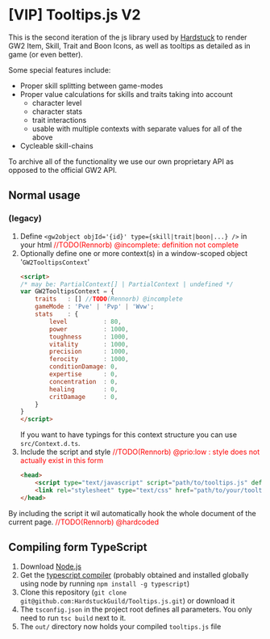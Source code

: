 # [VIP] Tooltips.js V2

This is the second iteration of the js library used by [Hardstuck](https://hardstuck.gg) to render GW2 Item, Skill, Trait and Boon Icons, as well as tooltips as detailed as in game (or even better). 

Some special features include:
- Proper skill splitting between game-modes
- Proper value calculations for skills and traits taking into account
	- character level
	- character stats
	- trait interactions
	- usable with multiple contexts with separate values for all of the above
- Cycleable skill-chains

To archive all of the functionality we use our own proprietary API as opposed to the official GW2 API.

## Normal usage

### (legacy)
1. Define `<gw2object objId='{id}' type={skill|trait|boon|...} />` in your html 
	<span style="color: red">//TODO(Rennorb) @incomplete: definition not complete </span>
2. Optionally define one or more context(s) in a window-scoped object '`GW2TooltipsContext`'
	```html
	<script>
	/* may be: PartialContext[] | PartialContext | undefined */
	var GW2TooltipsContext = {
		traits   : [] //TODO(Rennorb) @incomplete
		gameMode : 'Pve' | 'Pvp' | 'Wvw';
		stats    : {
			level          : 80,
			power          : 1000,
			toughness      : 1000,
			vitality       : 1000,
			precision      : 1000,
			ferocity       : 1000,
			conditionDamage: 0,
			expertise      : 0,
			concentration  : 0,
			healing        : 0,
			critDamage     : 0,
		}
	}
	</script>
	```
	If you want to have typings for this context structure you can use `src/Context.d.ts`.
3. Include the script and style <span style="color: red">//TODO(Rennorb) @prio:low : style does not actually exist in this form </span>
	```html
	<head>
		<script type="text/javascript" script="path/to/tooltips.js" defer></script>
		<link rel="stylesheet" type="text/css" href="path/to/your/tooltips.css" />
	</head>
	```

By including the script it wil automatically hook the whole document of the current page.
<span style="color: red">//TODO(Rennorb) @hardcoded </span>

## Compiling form TypeScript
1. Download [Node.js](https://nodejs.org/en)
2. Get the [typescript compiler](https://www.typescriptlang.org/) (probably obtained and installed globally using node by running `npm install -g typescript`)
3. Clone this repository (`git clone git@github.com:HardstuckGuild/Tooltips.js.git`) or download it 
4. The `tsconfig.json` in the project root defines all parameters. You only need to run `tsc build` next to it.
5. The `out/` directory now holds your compiled `tooltips.js` file
